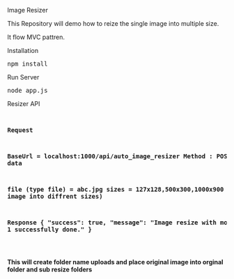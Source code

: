 Image Resizer

This Repository will demo how to reize the single image into multiple size.

It flow MVC pattren.

Installation
<div class="highlight highlight-source-shell"><pre>npm install</pre></div>

Run Server
<div class="highlight highlight-source-shell"><pre>node app.js</pre></div>

Resizer API
<div class="highlight highlight-source-shell"><pre>

<b>Request<b>

BaseUrl = localhost:1000/api/auto_image_resizer
Method : POST Form data

file (type file) = abc.jpg
sizes = 127x128,500x300,1000x900  (resize image into diffrent sizes)

<b>Response</b>
{
    "success": true,
    "message": "Image resize with mode 1 successfully done."
}

</pre></div>

This will create folder name uploads and place original image into orginal folder and sub resize folders

